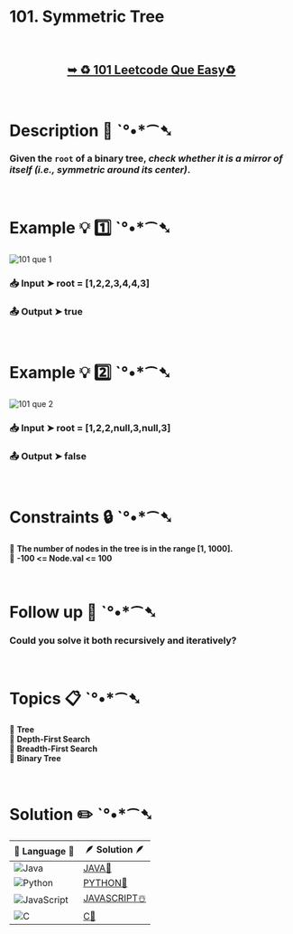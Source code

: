 # 101. Symmetric Tree

</br>

<h2 align="center"> 

<a href="https://leetcode.com/problems/symmetric-tree/description/"><strong>➥ ♻️ 101 Leetcode Que Easy♻️ </strong></a>
</h2>

</br>

# Description 📜 ˋ°•*⁀➷

### Given the `root` of a binary tree, *check whether it is a mirror of itself (i.e., symmetric around its center)*.



</br>

# Example 💡 1️⃣ ˋ°•*⁀➷

![101 que 1](https://github.com/Prakhar-002/LEETCODE/assets/136890202/24aacbf1-9d72-42d4-95ea-82d577a51d85)

  ### 📥 Input  ➤ root = [1,2,2,3,4,4,3]

  ### 📤 Output  ➤  true

</br>

# Example 💡 2️⃣ ˋ°•*⁀➷

![101 que 2](https://github.com/Prakhar-002/LEETCODE/assets/136890202/d0244b7a-7d00-4ab6-92bf-9d4d77b5e651)

  ### 📥 Input ➤ root = [1,2,2,null,3,null,3]

  ### 📤 Output  ➤ false

</br>

# Constraints 🔒 ˋ°•*⁀➷

🔹 **The number of nodes in the tree is in the range [1, 1000].** </br>
🔹 **-100 <= Node.val <= 100** </br>

</br>

# Follow up 🧠 ˋ°•*⁀➷

### Could you solve it both recursively and iteratively?

</br>

# Topics 📋 ˋ°•*⁀➷

🔸 **Tree**  </br>
🔸 **Depth-First Search**  </br>
🔸 **Breadth-First Search**  </br>
🔸 **Binary Tree**  </br>


</br>

# Solution ✏️ ˋ°•*⁀➷

| 📒 Language 📒  | 🪶 Solution 🪶 |
| ------------- | ------------- |
|  ![Java](https://img.shields.io/badge/java-%23ED8B00.svg?style=for-the-badge&logo=openjdk&logoColor=white)  | [JAVA🍁](https://github.com/Prakhar-002/LEETCODE/blob/main/%F0%9F%8E%AD%20LEVEL%20wise%20que%20with%20solution%20%F0%9F%8E%AF/%E2%99%BB%EF%B8%8F%20Easy%E2%99%BB%EF%B8%8F/%E2%99%BB%EF%B8%8F%20Easy%20101.%20Symmetric%20Tree%20%20%E2%98%83%EF%B8%8F%20%F0%9F%8D%81%20%F0%9F%8D%B0%20%20%F0%9F%92%96/%F0%9F%8D%81JAVA_101.SymmetricTree.java) |
|  ![Python](https://img.shields.io/badge/python-3670A0?style=for-the-badge&logo=python&logoColor=ffdd54)    | [PYTHON🍰](https://github.com/Prakhar-002/LEETCODE/blob/main/%F0%9F%8E%AD%20LEVEL%20wise%20que%20with%20solution%20%F0%9F%8E%AF/%E2%99%BB%EF%B8%8F%20Easy%E2%99%BB%EF%B8%8F/%E2%99%BB%EF%B8%8F%20Easy%20101.%20Symmetric%20Tree%20%20%E2%98%83%EF%B8%8F%20%F0%9F%8D%81%20%F0%9F%8D%B0%20%20%F0%9F%92%96/%F0%9F%8D%B0PYTHON_101.SymmetricTree.py) |
| ![JavaScript](https://img.shields.io/badge/javascript-%23323330.svg?style=for-the-badge&logo=javascript&logoColor=%23F7DF1E)   | [JAVASCRIPT☃️](https://github.com/Prakhar-002/LEETCODE/blob/main/%F0%9F%8E%AD%20LEVEL%20wise%20que%20with%20solution%20%F0%9F%8E%AF/%E2%99%BB%EF%B8%8F%20Easy%E2%99%BB%EF%B8%8F/%E2%99%BB%EF%B8%8F%20Easy%20101.%20Symmetric%20Tree%20%20%E2%98%83%EF%B8%8F%20%F0%9F%8D%81%20%F0%9F%8D%B0%20%20%F0%9F%92%96/%E2%98%83%EF%B8%8FJAVASCRIPT_101.SymmetricTree.js) |
|   ![C](https://img.shields.io/badge/c-%2300599C.svg?style=for-the-badge&logo=c&logoColor=white)   | [C💖](https://github.com/Prakhar-002/LEETCODE/blob/main/%F0%9F%8E%AD%20LEVEL%20wise%20que%20with%20solution%20%F0%9F%8E%AF/%E2%99%BB%EF%B8%8F%20Easy%E2%99%BB%EF%B8%8F/%E2%99%BB%EF%B8%8F%20Easy%20101.%20Symmetric%20Tree%20%20%E2%98%83%EF%B8%8F%20%F0%9F%8D%81%20%F0%9F%8D%B0%20%20%F0%9F%92%96/%F0%9F%92%96C_101.SymmetricTree.c)  |

